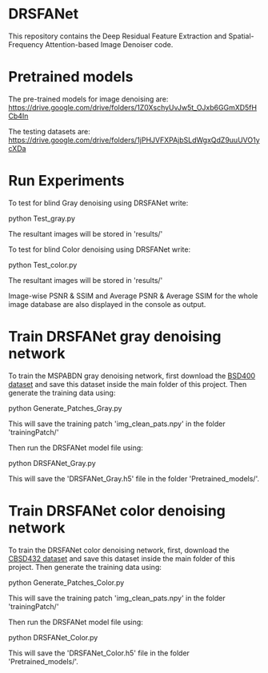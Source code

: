 # DRSFANet
This repository contains the Deep Residual Feature Extraction and Spatial-Frequency Attention-based Image Denoiser code.

# Pretrained models
The pre-trained models for image denoising are: https://drive.google.com/drive/folders/1Z0XschyUvJw5t_OJxb6GGmXD5fHCb4In

The testing datasets are: https://drive.google.com/drive/folders/1jPHJVFXPAjbSLdWgxQdZ9uuUVO1ycXDa

# Run Experiments

To test for blind Gray denoising using DRSFANet write:

python Test_gray.py

The resultant images will be stored in 'results/'

To test for blind Color denoising using DRSFANet write:

python Test_color.py

The resultant images will be stored in 'results/'

Image-wise PSNR & SSIM and Average PSNR & Average SSIM for the whole image database are also displayed in the console as output.

# Train DRSFANet gray denoising network

To train the MSPABDN gray denoising network, first download the [BSD400 dataset](https://github.com/smartboy110/denoising-datasets/tree/main/BSD400) and save this dataset inside the main folder of this project. Then generate the training data using:

python Generate_Patches_Gray.py

This will save the training patch 'img_clean_pats.npy' in the folder 'trainingPatch/'

Then run the DRSFANet model file using:

python DRSFANet_Gray.py

This will save the 'DRSFANet_Gray.h5' file in the folder 'Pretrained_models/'.


# Train DRSFANet color denoising network

To train the DRSFANet color denoising network, first, download the [CBSD432 dataset](https://github.com/Magauiya/Extended_SURE/tree/master/Dataset/CBSD432) and save this dataset inside the main folder of this project. Then generate the training data using:

python Generate_Patches_Color.py

This will save the training patch 'img_clean_pats.npy' in the folder 'trainingPatch/'

Then run the DRSFANet model file using:

python DRSFANet_Color.py

This will save the 'DRSFANet_Color.h5' file in the folder 'Pretrained_models/'.

